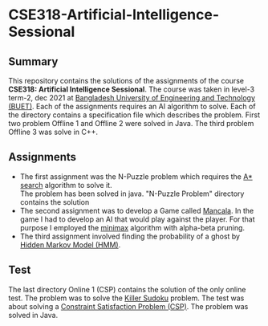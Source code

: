 # CSE318-Artificial-Intelligence-Sessional

## Summary
This repository contains the solutions of the assignments of the course <b>CSE318: Artificial Intelligence Sessional</b>. The course was taken in level-3 term-2, dec 2021 at <a href="https://www.buet.ac.bd/web/">Bangladesh University of Engineering and Technology (BUET)</a>. Each of the assignments requires an AI algorithm to solve.
Each of the directory contains a specification file which describes the problem. First two problem Offline 1 and Offline 2 were solved in Java. The third problem Offline 3 was solve in C++.

## Assignments
<ul>
    <li>The first assignment was the N-Puzzle problem which requires the <a href="https://en.wikipedia.org/wiki/A*_search_algorithm">A* search</a> algorithm to solve it.<br>
    The problem has been solved in java. "N-Puzzle Problem" directory contains the solution</li>
    <li>The second assignment was to develop a Game called <a href="https://en.wikipedia.org/wiki/Mancala">Mancala</a>. In the game I had to develop an AI that would play against the player.
    For that purpose I employed the <a href="https://en.wikipedia.org/wiki/Minimax">minimax</a> algorithm with alpha-beta pruning.</li>
    <li>The third assignment involved finding the probability of a ghost by <a href="https://en.wikipedia.org/wiki/Hidden_Markov_model">Hidden Markov Model (HMM)</a>.<br>
</ul>

## Test
The last directory Online 1 (CSP) contains the solution of the only online test. The problem was to solve the <a href="https://en.wikipedia.org/wiki/Killer_sudoku">Killer Sudoku</a> problem. The test was about solving a <a href="https://en.wikipedia.org/wiki/Constraint_satisfaction_problem">Constraint Satisfaction Problem (CSP)</a>. The problem was solved in Java.